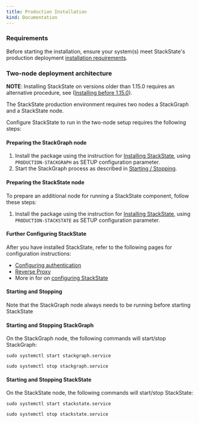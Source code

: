 ```yaml
---
title: Production Installation
kind: Documentation
---
```


### Requirements

Before starting the installation, ensure your system(s) meet StackState's production deployment [installation requirements](/get_started/installation/requirements/).

### Two-node deployment architecture

**NOTE**: Installing StackState on versions older than 1.15.0 requires an alternative procedure, see ([Installing before 1.15.0](/get_started/installation/production-installation_pre1_15)).

The StackState production environment requires two nodes a StackGraph and a StackState node.

Configure StackState to run in the two-node setup requires the following steps:

#### Preparing the StackGraph node

1. Install the package using the instruction for [Installing StackState](/get_started/installation/install_stackstate), using `PRODUCTION-STACKGRAPH` as SETUP configuration parameter.
2. Start the StackGraph process as described in [Starting / Stopping](#starting-and-stopping).

#### Preparing the StackState node

To prepare an additional node for running a StackState component, follow these steps:

1. Install the package using the instruction for [Installing StackState](/get_started/installation/install_stackstate), using `PRODUCTION-STACKSTATE` as SETUP configuration parameter.

#### Further Configuring StackState

After you have installed StackState, refer to the following pages for configuration instructions:

* [Configuring authentication](/get_started/installation/authentication/)
* [Reverse Proxy](/get_started/installation/reverse_proxy/)
* More in for on [configuring StackState](/get_started/installation/configuration/)

#### Starting and Stopping

Note that the StackGraph node always needs to be running before starting StackState

#### Starting and Stopping StackGraph

On the StackGraph node, the following commands will start/stop StackGraph:

`sudo systemctl start stackgraph.service`

`sudo systemctl stop stackgraph.service`

#### Starting and Stopping StackState

On the StackState node, the following commands will start/stop StackState:

`sudo systemctl start stackstate.service`

`sudo systemctl stop stackstate.service`
